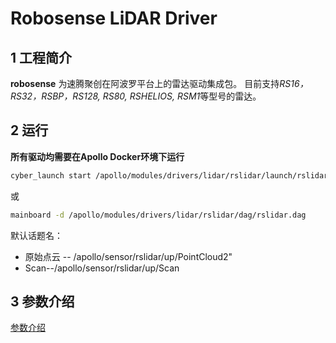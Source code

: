 # **Robosense LiDAR Driver**

## 1 工程简介

 **robosense** 为速腾聚创在阿波罗平台上的雷达驱动集成包。 目前支持*RS16，RS32，RSBP，RS128, RS80, RSHELIOS, RSM1*等型号的雷达。 

## 2 运行

**所有驱动均需要在Apollo Docker环境下运行**

```sh
cyber_launch start /apollo/modules/drivers/lidar/rslidar/launch/rslidar.launch
```

或

```sh
mainboard -d /apollo/modules/drivers/lidar/rslidar/dag/rslidar.dag
```

默认话题名：

- 原始点云 -- /apollo/sensor/rslidar/up/PointCloud2"
- Scan--/apollo/sensor/rslidar/up/Scan

## 3 参数介绍

[参数介绍](doc/parameter_intro.md)
